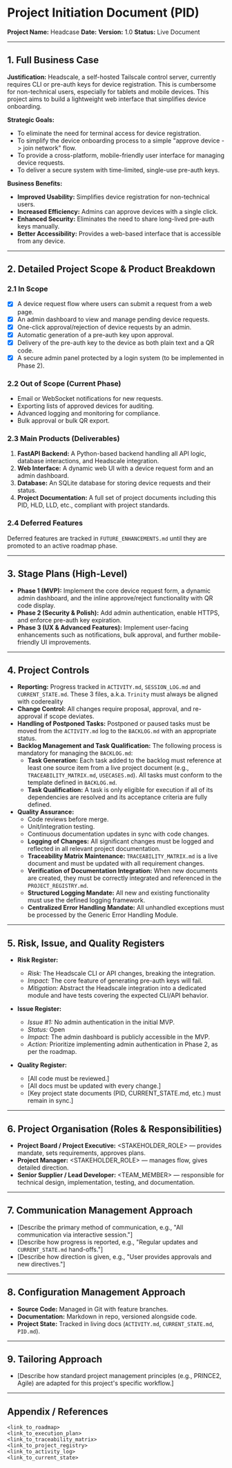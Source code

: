 # Project Initiation Document (PID)

**Project Name:** Headcase
**Date:** <DATE>
**Version:** 1.0
**Status:** Live Document

---

## 1. Full Business Case

**Justification:**
Headscale, a self-hosted Tailscale control server, currently requires CLI or pre-auth keys for device registration. This is cumbersome for non-technical users, especially for tablets and mobile devices. This project aims to build a lightweight web interface that simplifies device onboarding.

**Strategic Goals:**
- To eliminate the need for terminal access for device registration.
- To simplify the device onboarding process to a simple "approve device -> join network" flow.
- To provide a cross-platform, mobile-friendly user interface for managing device requests.
- To deliver a secure system with time-limited, single-use pre-auth keys.

**Business Benefits:**
- **Improved Usability:** Simplifies device registration for non-technical users.
- **Increased Efficiency:** Admins can approve devices with a single click.
- **Enhanced Security:** Eliminates the need to share long-lived pre-auth keys manually.
- **Better Accessibility:** Provides a web-based interface that is accessible from any device.

---

## 2. Detailed Project Scope & Product Breakdown

### 2.1 In Scope
- [x] A device request flow where users can submit a request from a web page.
- [x] An admin dashboard to view and manage pending device requests.
- [x] One-click approval/rejection of device requests by an admin.
- [x] Automatic generation of a pre-auth key upon approval.
- [x] Delivery of the pre-auth key to the device as both plain text and a QR code.
- [x] A secure admin panel protected by a login system (to be implemented in Phase 2).

### 2.2 Out of Scope (Current Phase)
- Email or WebSocket notifications for new requests.
- Exporting lists of approved devices for auditing.
- Advanced logging and monitoring for compliance.
- Bulk approval or bulk QR export.

### 2.3 Main Products (Deliverables)
1. **FastAPI Backend:** A Python-based backend handling all API logic, database interactions, and Headscale integration.
2. **Web Interface:** A dynamic web UI with a device request form and an admin dashboard.
3. **Database:** An SQLite database for storing device requests and their status.
4. **Project Documentation:** A full set of project documents including this PID, HLD, LLD, etc., compliant with project standards.

### 2.4 Deferred Features
Deferred features are tracked in `FUTURE_ENHANCEMENTS.md` until they are promoted to an active roadmap phase.

---

## 3. Stage Plans (High-Level)

- **Phase 1 (MVP):** Implement the core device request form, a dynamic admin dashboard, and the inline approve/reject functionality with QR code display.
- **Phase 2 (Security & Polish):** Add admin authentication, enable HTTPS, and enforce pre-auth key expiration.
- **Phase 3 (UX & Advanced Features):** Implement user-facing enhancements such as notifications, bulk approval, and further mobile-friendly UI improvements.

---

## 4. Project Controls

- **Reporting:** Progress tracked in `ACTIVITY.md`, `SESSION_LOG.md` and `CURRENT_STATE.md`. These 3 files, a.k.a. `Trinity` must always be aligned with codereality
- **Change Control:** All changes require proposal, approval, and re-approval if scope deviates.
- **Handling of Postponed Tasks:** Postponed or paused tasks must be moved from the `ACTIVITY.md` log to the `BACKLOG.md` with an appropriate status.
- **Backlog Management and Task Qualification:** The following process is mandatory for managing the `BACKLOG.md`:
  - **Task Generation:** Each task added to the backlog must reference at least one source item from a live project document (e.g., `TRACEABILITY_MATRIX.md`, `USECASES.md`). All tasks must conform to the template defined in `BACKLOG.md`.
  - **Task Qualification:** A task is only eligible for execution if all of its dependencies are resolved and its acceptance criteria are fully defined.
- **Quality Assurance:**
  - Code reviews before merge.
  - Unit/integration testing.
  - Continuous documentation updates in sync with code changes.
  - **Logging of Changes:** All significant changes must be logged and reflected in all relevant project documentation.
  - **Traceability Matrix Maintenance:** `TRACEABILITY_MATRIX.md` is a live document and must be updated with all requirement changes.
  - **Verification of Documentation Integration:** When new documents are created, they must be correctly integrated and referenced in the `PROJECT_REGISTRY.md`.
  - **Structured Logging Mandate:** All new and existing functionality must use the defined logging framework.
  - **Centralized Error Handling Mandate:** All unhandled exceptions must be processed by the Generic Error Handling Module.

---

## 5. Risk, Issue, and Quality Registers

- **Risk Register:**
  - *Risk:* The Headscale CLI or API changes, breaking the integration.
  - *Impact:* The core feature of generating pre-auth keys will fail.
  - *Mitigation:* Abstract the Headscale integration into a dedicated module and have tests covering the expected CLI/API behavior.

- **Issue Register:**
  - *Issue #1:* No admin authentication in the initial MVP.
  - *Status:* Open
  - *Impact:* The admin dashboard is publicly accessible in the MVP.
  - *Action:* Prioritize implementing admin authentication in Phase 2, as per the roadmap.

- **Quality Register:**
  - [All code must be reviewed.]
  - [All docs must be updated with every change.]
  - [Key project state documents (PID, CURRENT_STATE.md, etc.) must remain in sync.]

---

## 6. Project Organisation (Roles & Responsibilities)

- **Project Board / Project Executive:** <STAKEHOLDER_ROLE> — provides mandate, sets requirements, approves plans.
- **Project Manager:** <STAKEHOLDER_ROLE> — manages flow, gives detailed direction.
- **Senior Supplier / Lead Developer:** <TEAM_MEMBER> — responsible for technical design, implementation, testing, and documentation.

---

## 7. Communication Management Approach

- [Describe the primary method of communication, e.g., "All communication via interactive session."]
- [Describe how progress is reported, e.g., "Regular updates and `CURRENT_STATE.md` hand-offs."]
- [Describe how direction is given, e.g., "User provides approvals and new directives."]

---

## 8. Configuration Management Approach

- **Source Code:** Managed in Git with feature branches.
- **Documentation:** Markdown in repo, versioned alongside code.
- **Project State:** Tracked in living docs (`ACTIVITY.md`, `CURRENT_STATE.md`, `PID.md`).

---

## 9. Tailoring Approach

- [Describe how standard project management principles (e.g., PRINCE2, Agile) are adapted for this project's specific workflow.]

---

## Appendix / References

    <link_to_roadmap>
    <link_to_execution_plan>
    <link_to_traceability_matrix>
    <link_to_project_registry>
    <link_to_activity_log>
    <link_to_current_state>
